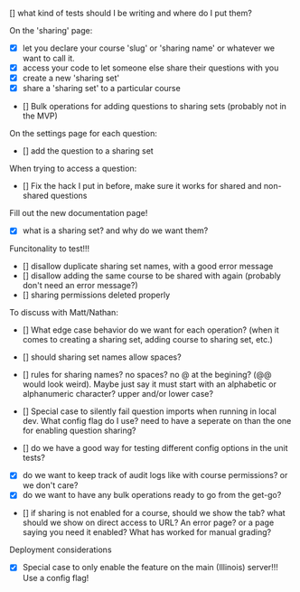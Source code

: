 [] what kind of tests should I be writing and where do I put them?

On the 'sharing' page:

- [x] let you declare your course 'slug' or 'sharing name' or whatever we want to call it.
- [x] access your code to let someone else share their questions with you
- [x] create a new 'sharing set'
- [x] share a 'sharing set' to a particular course
- [] Bulk operations for adding questions to sharing sets (probably not in the MVP)

On the settings page for each question:

- [] add the question to a sharing set

When trying to access a question:

- [] Fix the hack I put in before, make sure it works for shared and non-shared questions

Fill out the new documentation page!

- [x] what is a sharing set? and why do we want them?

Funcitonality to test!!!

- [] disallow duplicate sharing set names, with a good error message
- [] disallow adding the same course to be shared with again (probably don't need an error message?)
- [] sharing permissions deleted properly

To discuss with Matt/Nathan:

- [] What edge case behavior do we want for each operation? (when it comes to creating a sharing set, adding course to sharing set, etc.)
- [] should sharing set names allow spaces?
- [] rules for sharing names? no spaces? no @ at the begining? (@@ would look weird). Maybe just say it must start with an alphabetic or alphanumeric character? upper and/or lower case?
- [] Special case to silently fail question imports when running in local dev. What config flag do I use? need to have a seperate on than the one for enabling question sharing?

- [] do we have a good way for testing different config options in the unit tests?

- [x] do we want to keep track of audit logs like with course permissions? or we don't care?
- [x] do we want to have any bulk operations ready to go from the get-go?

- [] if sharing is not enabled for a course, should we show the tab? what should we show on direct access to URL? An error page? or a page saying you need it enabled? What has worked for manual grading?

Deployment considerations

- [x] Special case to only enable the feature on the main (Illinois) server!!! Use a config flag!
